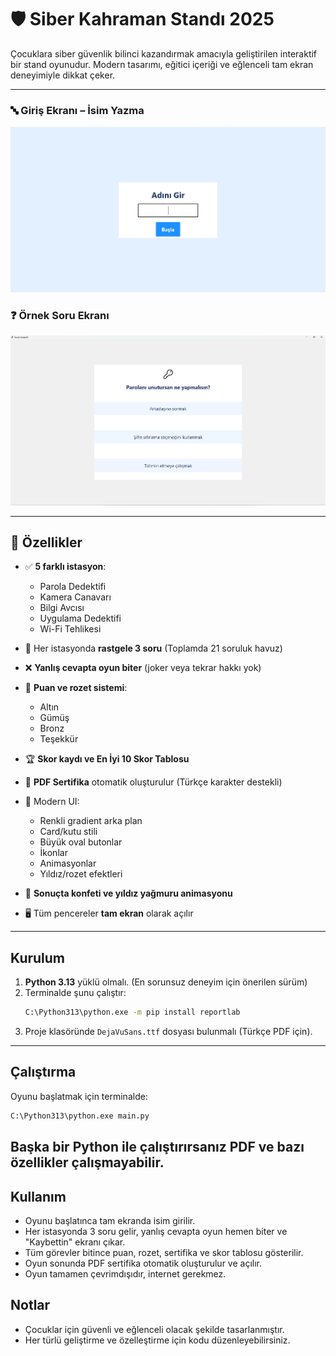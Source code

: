 # 🛡️ Siber Kahraman Standı 2025

Çocuklara siber güvenlik bilinci kazandırmak amacıyla geliştirilen interaktif bir stand oyunudur. Modern tasarımı, eğitici içeriği ve eğlenceli tam ekran deneyimiyle dikkat çeker.

---

### 🔤 Giriş Ekranı – İsim Yazma  
<img src="images/giris-ekrani.png" width="600"/>

### ❓ Örnek Soru Ekranı  
<img src="images/soru-ekrani.png" width="600"/>

---
## 🎯 Özellikler

- ✅ **5 farklı istasyon**:  
  - Parola Dedektifi  
  - Kamera Canavarı  
  - Bilgi Avcısı  
  - Uygulama Dedektifi  
  - Wi-Fi Tehlikesi

- 🔀 Her istasyonda **rastgele 3 soru** (Toplamda 21 soruluk havuz)
- ❌ **Yanlış cevapta oyun biter** (joker veya tekrar hakkı yok)
- 🏅 **Puan ve rozet sistemi**:  
  - Altın  
  - Gümüş  
  - Bronz  
  - Teşekkür

- 🏆 **Skor kaydı ve En İyi 10 Skor Tablosu**
- 📄 **PDF Sertifika** otomatik oluşturulur (Türkçe karakter destekli)
- 🎨 Modern UI:  
  - Renkli gradient arka plan  
  - Card/kutu stili  
  - Büyük oval butonlar  
  - İkonlar  
  - Animasyonlar  
  - Yıldız/rozet efektleri

- 🎉 **Sonuçta konfeti ve yıldız yağmuru animasyonu**
- 🖥️ Tüm pencereler **tam ekran** olarak açılır

---
## Kurulum
1. **Python 3.13** yüklü olmalı. (En sorunsuz deneyim için önerilen sürüm)
2. Terminalde şunu çalıştır:
   ```bash
   C:\Python313\python.exe -m pip install reportlab
   ```
3. Proje klasöründe `DejaVuSans.ttf` dosyası bulunmalı (Türkçe PDF için).
---
## Çalıştırma
Oyunu başlatmak için terminalde:
```bash
C:\Python313\python.exe main.py
```
Başka bir Python ile çalıştırırsanız PDF ve bazı özellikler çalışmayabilir.
---
## Kullanım
- Oyunu başlatınca tam ekranda isim girilir.
- Her istasyonda 3 soru gelir, yanlış cevapta oyun hemen biter ve "Kaybettin" ekranı çıkar.
- Tüm görevler bitince puan, rozet, sertifika ve skor tablosu gösterilir.
- Oyun sonunda PDF sertifika otomatik oluşturulur ve açılır.
- Oyun tamamen çevrimdışıdır, internet gerekmez.

## Notlar
- Çocuklar için güvenli ve eğlenceli olacak şekilde tasarlanmıştır.
- Her türlü geliştirme ve özelleştirme için kodu düzenleyebilirsiniz. 
